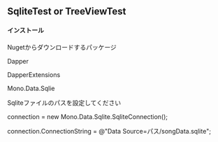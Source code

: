 ## SqliteTest or TreeViewTest

#### インストール

Nugetからダウンロードするパッケージ

Dapper

DapperExtensions

Mono.Data.Sqlie

Sqliteファイルのパスを設定してください

connection = new Mono.Data.Sqlite.SqliteConnection();

connection.ConnectionString = @"Data Source=パス/songData.sqlite";

